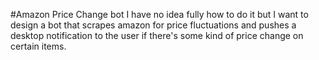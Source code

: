 #Amazon Price Change bot
I have no idea fully how to do it but I want to design a bot that scrapes 
amazon for price fluctuations and pushes a desktop notification to the
user if there's some kind of price change on certain items.
